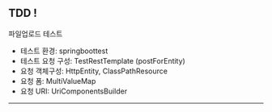 ## TDD !

파일업로드 테스트
- 테스트 환경: springboottest
- 테스트 요청 구성: TestRestTemplate (postForEntity)
- 요청 객체구성: HttpEntity, ClassPathResource
- 요청 폼: MultiValueMap
- 요청 URI: UriComponentsBuilder
***


